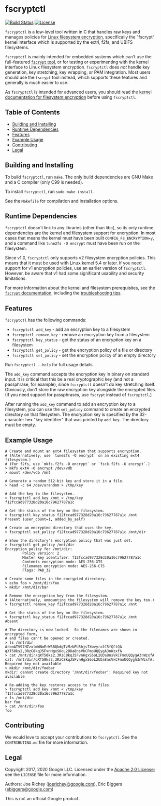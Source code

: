 # fscryptctl

[![Build Status](https://github.com/google/fscryptctl/workflows/CI/badge.svg)](https://github.com/google/fscryptctl/actions?query=workflow%3ACI+branch%3Amaster)
[![License](https://img.shields.io/badge/LICENSE-Apache2.0-ff69b4.svg)](http://www.apache.org/licenses/LICENSE-2.0.html)

`fscryptctl` is a low-level tool written in C that handles raw keys and manages
policies for [Linux filesystem
encryption](https://www.kernel.org/doc/html/latest/filesystems/fscrypt.html),
specifically the "fscrypt" kernel interface which is supported by the ext4,
f2fs, and UBIFS filesystems.

`fscryptctl` is mainly intended for embedded systems which can't use the
full-featured [`fscrypt` tool](https://github.com/google/fscrypt), or for
testing or experimenting with the kernel interface to Linux filesystem
encryption.  `fscryptctl` does *not* handle key generation, key stretching, key
wrapping, or PAM integration.  Most users should use the `fscrypt` tool instead,
which supports these features and generally is much easier to use.

As `fscryptctl` is intended for advanced users, you should read the [kernel
documentation for filesystem
encryption](https://www.kernel.org/doc/html/latest/filesystems/fscrypt.html)
before using `fscryptctl`.

## Table of Contents

- [Building and Installing](#building-and-installing)
- [Runtime Dependencies](#runtime-dependencies)
- [Features](#features)
- [Example Usage](#example-usage)
- [Contributing](#contributing)
- [Legal](#legal)

## Building and Installing

To build `fscryptctl`, run `make`.  The only build dependencies are GNU Make and
a C compiler (only C99 is needed).

To install `fscryptctl`, run `sudo make install`.

See the `Makefile` for compilation and installation options.

## Runtime Dependencies

`fscryptctl` doesn't link to any libraries (other than libc), so its only
runtime dependencies are the kernel and filesystem support for encryption.  In
most cases that means the kernel must have been built `CONFIG_FS_ENCRYPTION=y`,
and a command like `tune2fs -O encrypt` must have been run on the filesystem.

Since v1.0, `fscryptctl` only supports v2 filesystem encryption policies.  This
means that it must be used with Linux kernel 5.4 or later.   If you need support
for v1 encryption policies, use an earlier version of `fscryptctl`.  However, be
aware that v1 had some significant usability and security limitations.

For more information about the kernel and filesystem prerequisites, see the
[`fscrypt`
documentation](https://github.com/google/fscrypt#runtime-dependencies),
including the [troubleshooting
tips](https://github.com/google/fscrypt#getting-encryption-not-enabled-on-an-ext4-filesystem).

## Features

`fscryptctl` has the following commands:

* `fscryptctl add_key` - add an encryption key to a filesystem
* `fscryptctl remove_key` - remove an encryption key from a filesystem
* `fscryptctl key_status` - get the status of an encryption key on a filesystem
* `fscryptctl get_policy` - get the encryption policy of a file or directory
* `fscryptctl set_policy` - set the encryption policy of an empty directory

Run `fscryptctl --help` for full usage details.

The `add_key` command accepts the encryption key in binary on standard input.
It is critical that this be a real cryptographic key (and not a passphrase, for
example), since `fscryptctl` doesn't do key stretching itself.  Obviously, don't
store the raw encryption key alongside the encrypted files.  (If you need
support for passphrases, use `fscrypt` instead of `fscryptctl`.)

After running the `add_key` command to add an encryption key to a filesystem,
you can use the `set_policy` command to create an encrypted directory on that
filesystem.  The encryption key is specified by the 32-character hex "key
identifier" that was printed by `add_key`.  The directory must be empty.

## Example Usage

```shell
# Create and mount an ext4 filesystem that supports encryption.
# (Alternatively, use `tune2fs -O encrypt` on an existing ext4 filesystem.)
# (For f2fs, use `mkfs.f2fs -O encrypt` or `fsck.f2fs -O encrypt`.)
> mkfs.ext4 -O encrypt /dev/vdb
> mount /dev/vdb /mnt

# Generate a random 512-bit key and store it in a file.
> head -c 64 /dev/urandom > /tmp/key

# Add the key to the filesystem.
> fscryptctl add_key /mnt < /tmp/key
f12fccad977328d20a16c79627787a1c

# Get the status of the key on the filesystem.
> fscryptctl key_status f12fccad977328d20a16c79627787a1c /mnt
Present (user_count=1, added_by_self)

# Create an encrypted directory that uses the key.
> fscryptctl set_policy f12fccad977328d20a16c79627787a1c /mnt/dir

# Show the directory's encryption policy that was just set.
> fscryptctl get_policy /mnt/dir
Encryption policy for /mnt/dir:
        Policy version: 2
        Master key identifier: f12fccad977328d20a16c79627787a1c
        Contents encryption mode: AES-256-XTS
        Filenames encryption mode: AES-256-CTS
        Flags: PAD_32

# Create some files in the encrypted directory.
> echo foo > /mnt/dir/foo
> mkdir /mnt/dir/bar

# Remove the encryption key from the filesystem.
# (Alternatively, unmounting the filesystem will remove the key too.)
> fscryptctl remove_key f12fccad977328d20a16c79627787a1c /mnt

# Get the status of the key on the filesystem.
> fscryptctl key_status f12fccad977328d20a16c79627787a1c /mnt
Absent

# The directory is now locked.  So the filenames are shown in encrypted form,
# and files can't be opened or created.
> ls /mnt/dir
AcbnATV97HZzxlmWNoErWS8QkdgTzMzbPU5hjs7XwvyralC5fQCtQA
qXT50ks2,3RzC8kqJ5FvnHgxS6oL2UDa8nsVkCFmoUQQygA3nWzxfA
> cat /mnt/dir/qXT50ks2,3RzC8kqJ5FvnHgxS6oL2UDa8nsVkCFmoUQQygA3nWzxfA
cat: /mnt/dir/qXT50ks2,3RzC8kqJ5FvnHgxS6oL2UDa8nsVkCFmoUQQygA3nWzxfA: Required key not available
> mkdir /mnt/dir/foobar
mkdir: cannot create directory ‘/mnt/dir/foobar’: Required key not available

# Re-adding the key restores access to the files.
> fscryptctl add_key /mnt < /tmp/key
f12fccad977328d20a16c79627787a1c
> ls /mnt/dir
bar foo
> cat /mnt/dir/foo
foo
```

## Contributing

We would love to accept your contributions to `fscryptctl`.  See the
`CONTRIBUTING.md` file for more information.

## Legal

Copyright 2017, 2020 Google LLC.  Licensed under the
[Apache 2.0 License](https://www.apache.org/licenses/LICENSE-2.0); see the
`LICENSE` file for more information.

Authors: Joe Richey (joerichey@google.com),
         Eric Biggers (ebiggers@google.com)

This is not an official Google product.
